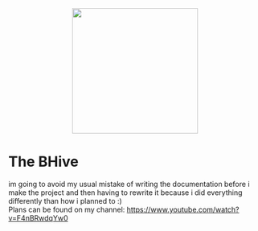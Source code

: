 <div align="center"><img src="logo.png" style="width:250px;"></div>

# The BHive
im going to avoid my usual mistake of writing the documentation before i make the project and then having to rewrite it because i did everything differently than how i planned to :)  
Plans can be found on my channel: https://www.youtube.com/watch?v=F4nBRwdqYw0
